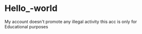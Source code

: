 # Hello_-world
My account doesn't promote any illegal activity this acc is only for Educational purposes
